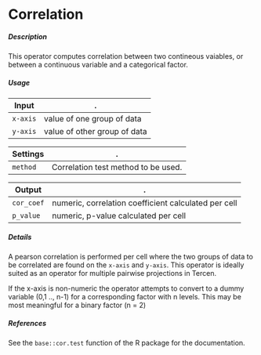 # Correlation

##### Description

This operator computes correlation between two contineous vaiables, or between a continuous variable and a categorical factor.

##### Usage

Input|.
---|---
`x-axis`  | value of one group of data
`y-axis` | value of other group of data

Settings|.
---|---
`method`  | Correlation test method to be used.

Output|.
---|---
`cor_coef`| numeric, correlation coefficient calculated per cell
`p_value`| numeric, p-value calculated per cell

##### Details

A pearson correlation is performed per cell where the two groups of data to be correlated are found on the `x-axis` and `y-axis`.
This operator is ideally suited as an operator for multiple pairwise projections in Tercen.

If the x-axis is non-numeric the operator attempts to convert to a dummy variable (0,1 .., n-1) for a corresponding factor with n levels.
This may be most meaningful for a binary factor (n = 2)

##### References

See the `base::cor.test` function of the R package for the documentation.  
 
